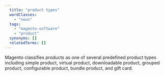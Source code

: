 ```yaml
---
  title: "product types"
  wordClasses:
    - "noun"
  tags:
    - "magento-software"
    - "product"
  synonyms: []
  relatedTerms: []
---
```

Magento classifies products as one of several predefined product types including simple product, virtual product, downloadable product, grouped product, configurable product, bundle product, and gift card.
